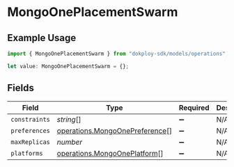 # MongoOnePlacementSwarm

## Example Usage

```typescript
import { MongoOnePlacementSwarm } from "dokploy-sdk/models/operations";

let value: MongoOnePlacementSwarm = {};
```

## Fields

| Field                                                                            | Type                                                                             | Required                                                                         | Description                                                                      |
| -------------------------------------------------------------------------------- | -------------------------------------------------------------------------------- | -------------------------------------------------------------------------------- | -------------------------------------------------------------------------------- |
| `constraints`                                                                    | *string*[]                                                                       | :heavy_minus_sign:                                                               | N/A                                                                              |
| `preferences`                                                                    | [operations.MongoOnePreference](../../models/operations/mongoonepreference.md)[] | :heavy_minus_sign:                                                               | N/A                                                                              |
| `maxReplicas`                                                                    | *number*                                                                         | :heavy_minus_sign:                                                               | N/A                                                                              |
| `platforms`                                                                      | [operations.MongoOnePlatform](../../models/operations/mongooneplatform.md)[]     | :heavy_minus_sign:                                                               | N/A                                                                              |